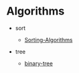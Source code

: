 # Algorithms

- sort
  - [Sorting-Algorithms](./sort/sorting_algorithms.py)

- tree
  - [binary-tree](./tree/binary_tree.py)